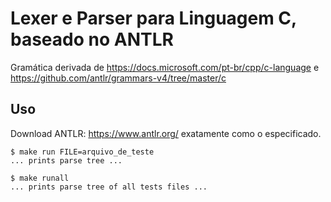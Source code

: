 # Lexer e Parser para Linguagem C, baseado no ANTLR

Gramática derivada de https://docs.microsoft.com/pt-br/cpp/c-language e https://github.com/antlr/grammars-v4/tree/master/c

## Uso
Download ANTLR: https://www.antlr.org/ exatamente como o especificado.

```
$ make run FILE=arquivo_de_teste
... prints parse tree ...
```

```
$ make runall
... prints parse tree of all tests files ...
